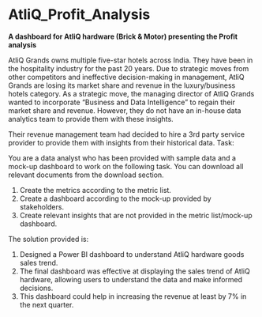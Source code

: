 # AtliQ_Profit_Analysis
**A dashboard for AtliQ hardware (Brick &amp; Motor) presenting the Profit analysis**

AtliQ Grands owns multiple five-star hotels across India. They have been in the hospitality industry for the past 20 years. Due to strategic moves from other competitors and ineffective decision-making in management, AtliQ Grands are losing its market share and revenue in the luxury/business hotels category. As a strategic move, the managing director of AtliQ Grands wanted to incorporate “Business and Data Intelligence” to regain their market share and revenue. However, they do not have an in-house data analytics team to provide them with these insights.

Their revenue management team had decided to hire a 3rd party service provider to provide them with insights from their historical data.
Task:  

You are a data analyst who has been provided with sample data and a mock-up dashboard to work on the following task. You can download all relevant documents from the download section.

1) Create the metrics according to the metric list.
2) Create a dashboard according to the mock-up provided by stakeholders.
3) Create relevant insights that are not provided in the metric list/mock-up dashboard.

The solution provided is:
1) Designed a Power BI dashboard to understand AtliQ hardware goods sales trend.
2) The final dashboard was effective at displaying the sales trend of AtliQ hardware, allowing users to understand the data and make informed decisions.
3) This dashboard could help in increasing the revenue at least by 7% in the next quarter.
